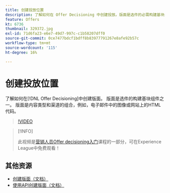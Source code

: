 ```yaml
---
title: 创建投放位置
description: 了解如何在 Offer Decisioning 中创建投放。版面是选件的必需构建基块组件之一。
feature: Offers
kt: 6736
thumbnail: 329372.jpg
exl-id: 71d6fa23-e6e7-49d7-997c-c1b58207dff0
source-git-commit: 0ce7477bdcf1bdff8b83977791267e8afe92b57c
workflow-type: tm+mt
source-wordcount: '115'
ht-degree: 16%

---
```


# 创建投放位置

了解如何在[!DNL Offer Decisioning]中创建版面。 版面是选件的构建基块组件之一。 版面是内容类型和渠道的组合，例如，电子邮件中的图像或网站上的HTML代码。

>[!VIDEO](https://video.tv.adobe.com/v/329372?quality=12&learn=on)

>[!INFO]
>
> 此视频是[营销人员Offer decisioning入门](https://experienceleague.adobe.com/?lang=zh-Hans?recommended=ExperiencePlatform-U-1-2020.1.offerdecisioning)课程的一部分，可在Experience League中免费观看！


## 其他资源

* [创建版面（文档）](https://experienceleague.adobe.com/docs/journey-optimizer/using/offer-decisioniong/create-components/creating-placements.html)
* [使用API创建版面（文档）](https://experienceleague.adobe.com/docs/journey-optimizer/using/offer-decisioniong/api-reference/offers-api/placements/create.html)

